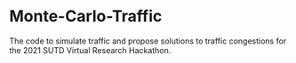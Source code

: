 # Monte-Carlo-Traffic
The code to simulate traffic and propose solutions to traffic congestions for the 2021 SUTD Virtual Research Hackathon.
